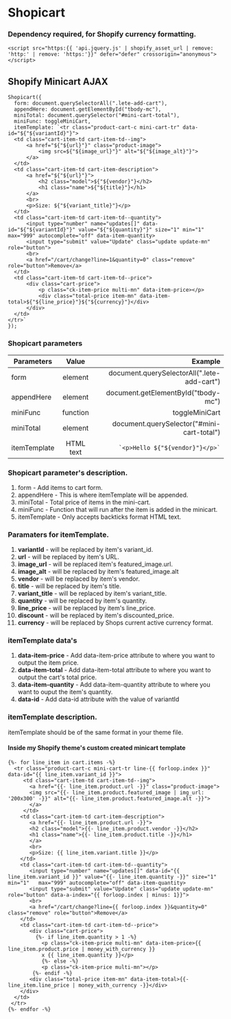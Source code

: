 # Shopicart
 
### Dependency required, for Shopify currency formatting.
```
<script src="https:{{ 'api.jquery.js' | shopify_asset_url | remove: 'http:' | remove: 'https:'}}" defer="defer" crossorigin="anonymous"></script>
```

## Shopify Minicart AJAX


```
Shopicart({
  form: document.querySelectorAll(".lete-add-cart"),
  appendHere: document.getElementById("tbody-mc"),
  miniTotal: document.querySelector("#mini-cart-total"),
  miniFunc: toggleMiniCart,
  itemTemplate: `<tr class="product-cart-c mini-cart-tr" data-id="${"${variantId}"}">
  <td class="cart-item-td cart-item-td--img">
      <a href="${"${url}"}" class="product-image">
          <img src=${"${image_url}"}" alt="${"${image_alt}"}">
      </a>
  </td>
  <td class="cart-item-td cart-item-description">
      <a href="${"${url}"}">
          <h2 class="model">${"${vendor}"}</h2>
          <h1 class="name">${"${title}"}</h1>
      </a>
      <br>
      <p>Size: ${"${variant_title}"}</p>
  </td>
  <td class="cart-item-td cart-item-td--quantity">
      <input type="number" name="updates[]" data-id="${"${variantId}"}" value="${"${quantity}"}" size="1" min="1" max="999" autocomplete="off" data-item-quantity>
      <input type="submit" value="Update" class="update update-mn" role="button">
      <br>
      <a href="/cart/change?line=1&quantity=0" class="remove" role="button">Remove</a>
  </td>
  <td class="cart-item-td cart-item-td--price">
      <div class="cart-price">
          <p class="ck-item-price multi-mn" data-item-price></p>
          <div class="total-price item-mn" data-item-total>${"${line_price}"}${"${currency}"}</div>
      </div>
  </td>
</tr>`
});
```

### Shopicart parameters

| Parameters    | Value           | Example  |
| ------------- |:-------------:| -----:|
| form    | element | document.querySelectorAll(".lete-add-cart") |
| appendHere     | element      |   document.getElementById("tbody-mc") |
| miniFunc     | function      |   toggleMiniCart |
| miniTotal | element      |   document.querySelector("#mini-cart-total") |
| itemTemplate | HTML text      | ``` `<p>Hello ${"${vendor}"}</p>` ``` |


### Shopicart parameter's description.

1. form - Add items to cart form.
2. appendHere - This is where itemTemplate will be appended.
3. miniTotal - Total price of items in the mini-cart.
4. miniFunc - Function that will run after the item is added in the minicart.
5. itemTemplate - Only accepts backticks format HTML text.

### Paramaters for itemTemplate.

1. **variantId** - will be replaced by item's variant_id.
2. **url** - will be replaced by item's URL.
3. **image_url** - will be replaced item's featured_image.url.
4. **image_alt** - will be replaced by item's featured_image.alt
5. **vendor** - will be replaced by item's vendor.
6. **title** - will be replaced by item's title.
7. **variant_title** - will be replaced by item's variant_title.
8. **quantity** - will be replaced by item's quantity.
9. **line_price** - will be replaced by item's line_price.
10. **discount** - will be replaced by item's discounted_price.
11. **currency** - will be replaced by Shops current active currency format.

### itemTemplate data's

1. **data-item-price** - Add data-item-price attribute to where you want to output the item price.
2. **data-item-total** - Add data-item-total attribute to where you want to output the cart's total price.
3. **data-item-quantity** - Add data-item-quantity attribute to where you want to ouput the item's quantity.
4. **data-id** - Add data-id attribute with the value of variantId

### itemTemplate description.

itemTemplate should be of the same format in your theme file.

#### Inside my Shopify theme's custom created minicart template

```
{%- for line_item in cart.items -%}
  <tr class="product-cart-c mini-cart-tr line-{{ forloop.index }}" data-id="{{ line_item.variant_id }}">
     <td class="cart-item-td cart-item-td--img">
       <a href="{{- line_item.product.url -}}" class="product-image">
       <img src="{{- line_item.product.featured_image | img_url: '200x300' -}}" alt="{{- line_item.product.featured_image.alt -}}">
       </a>
     </td>
    <td class="cart-item-td cart-item-description">
       <a href="{{- line_item.product.url -}}">
       <h2 class="model">{{- line_item.product.vendor -}}</h2>
       <h1 class="name">{{- line_item.product.title -}}</h1>
       </a>
       <br>
       <p>Size: {{ line_item.variant.title }}</p>
    </td>
    <td class="cart-item-td cart-item-td--quantity">
       <input type="number" name="updates[]" data-id="{{ line_item.variant_id }}" value="{{- line_item.quantity -}}" size="1" min="1"   max="999" autocomplete="off" data-item-quantity>
       <input type="submit" value="Update" class="update update-mn" role="button" data-a-index="{{ forloop.index | minus: 1}}">
       <br>
       <a href="/cart/change?line={{ forloop.index }}&quantity=0" class="remove" role="button">Remove</a>
    </td>
    <td class="cart-item-td cart-item-td--price">
       <div class="cart-price">
         {%- if line_item.quantity > 1 -%}
           <p class="ck-item-price multi-mn" data-item-price>{{ line_item.product.price | money_with_currency }}
           x {{ line_item.quantity }}</p>
           {%- else -%}
           <p class="ck-item-price multi-mn"></p>
        {%- endif -%}
       <div class="total-price item-mn" data-item-total>{{- line_item.line_price | money_with_currency -}}</div>
    </div>
  </td>
 </tr>
{%- endfor -%}
```




